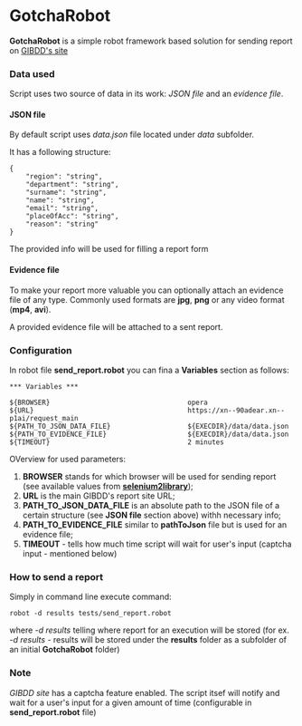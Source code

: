 # GotchaRobot

**GotchaRobot** is a simple robot framework based solution for sending 
report on [GIBDD's site](https://гибдд.рф/request_main)

### Data used

Script uses two source of data in its work: *JSON file* and an *evidence file*.

#### JSON file

By default script uses *data.json* file located under *data* subfolder.

It has a following structure:

```
{
    "region": "string", 
    "department": "string",
    "surname": "string",
    "name": "string",
    "email": "string",
    "placeOfAcc": "string",
    "reason": "string"
}
```

The provided info will be used for filling a report form

#### Evidence file

To make your report more valuable you can optionally attach an evidence 
file of any type. Commonly used formats are **jpg**, **png** or 
any video format (**mp4**, **avi**). 

A provided evidence file will be attached to a sent report.

### Configuration

In robot file **send_report.robot** you can fina a **Variables** section as follows:

```
*** Variables ***

${BROWSER}                                  opera
${URL}                                      https://xn--90adear.xn--p1ai/request_main
${PATH_TO_JSON_DATA_FILE}                   ${EXECDIR}/data/data.json
${PATH_TO_EVIDENCE_FILE}                    ${EXECDIR}/data/data.json
${TIMEOUT}                                  2 minutes
```

OVerview for used parameters:

1. **BROWSER** stands for which browser will be used for sending report 
        (see available values from [**selenium2library**](http://robotframework.org/Selenium2Library/Selenium2Library.html));
1. **URL** is the main GIBDD's report site URL; 
1. **PATH_TO_JSON_DATA_FILE** is an absolute path to the JSON file of a certain structure 
        (see **JSON file** section above) withh necessary info;
1. **PATH_TO_EVIDENCE_FILE** similar to **pathToJson** file but is used 
        for an evidence file;
1. **TIMEOUT** - tells how much time script will wait for user's input 
        (captcha input - mentioned below) 
        
### How to send a report

Simply in command line execute command:

```
robot -d results tests/send_report.robot
```

where *-d results* telling where report for an execution will be stored 
    (for ex. *-d results* - results will be stored under the **results** folder
    as a subfolder of an initial **GotchaRobot** folder)
    
### Note

*GIBDD site* has a captcha feature enabled. The script itsef will notify and wait 
for a user's input for a given amount of time (configurable in **send_report.robot**
file)